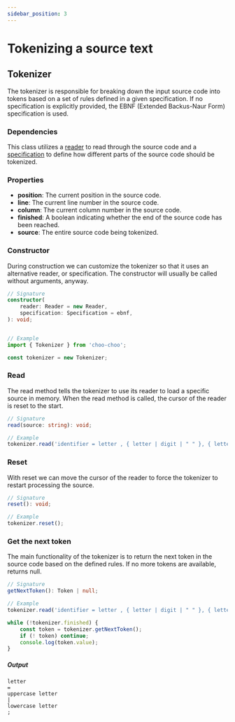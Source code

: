 ```yaml
---
sidebar_position: 3
---
```


# Tokenizing a source text

## Tokenizer

The tokenizer is responsible for breaking down the input source code into tokens based on a set of rules defined in a given specification. If no specification is explicitly provided, the EBNF (Extended Backus-Naur Form) specification is used.

### Dependencies

This class utilizes a [reader](reader) to read through the source code and a [specification](specification) to define how different parts of the source code should be tokenized.

### Properties

* **position**: The current position in the source code.
* **line**: The current line number in the source code.
* **column**: The current column number in the source code.
* **finished**: A boolean indicating whether the end of the source code has been reached.
* **source**: The entire source code being tokenized.

### Constructor

During construction we can customize the tokenizer so that it uses an alternative reader, or specification. The constructor will usually be called without arguments, anyway.

```typescript
// Signature
constructor(
    reader: Reader = new Reader,
    specification: Specification = ebnf,
): void;


// Example
import { Tokenizer } from 'choo-choo';

const tokenizer = new Tokenizer;
```

### Read

The read method tells the tokenizer to use its reader to load a specific source in memory. When the read method is called, the cursor of the reader is reset to the start.

```typescript
// Signature
read(source: string): void;

// Example
tokenizer.read('identifier = letter , { letter | digit | " " }, { letter | digit } ;');
```

### Reset

With reset we can move the cursor of the reader to force the tokenizer to restart processing the source.

```typescript
// Signature
reset(): void;

// Example
tokenizer.reset();
```

### Get the next token

The main functionality of the tokenizer is to return the next token in the source code based on the defined rules. If no more tokens are available, returns null.

```typescript
// Signature
getNextToken(): Token | null;

// Example
tokenizer.read('identifier = letter , { letter | digit | " " }, { letter | digit } ;');

while (!tokenizer.finished) {
    const token = tokenizer.getNextToken();
    if (! token) continue;
    console.log(token.value);
}
```

##### Output

```
letter
=
uppercase letter
|
lowercase letter
;
```
